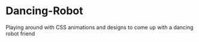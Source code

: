 # Dancing-Robot
Playing around with CSS animations and designs to come up with a dancing robot friend
